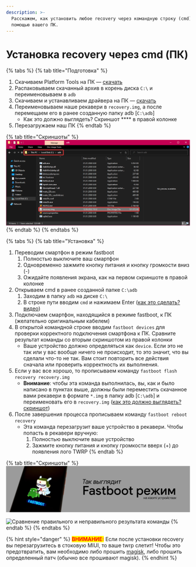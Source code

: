 ```yaml
---
description: >-
  Расскажем, как установить любое recovery через командную строку (cmd) с
  помощью вашего ПК.
---
```


# Установка recovery через cmd (ПК)

{% tabs %}
{% tab title="Подготовка" %}
1. Скачиваем Platform Tools на ПК — [скачать](https://dl.google.com/android/repository/platform-tools-latest-windows.zip)
2. Распаковываем скачанный архив в корень диска `C:\` и переименовываем в `adb`
3. Скачиваем и устанавливаем драйвера на ПК — [скачать](https://github.com/i1Last/ru-laib/raw/main/.gitbook/assets/ADB\_driver\_v1.17\_lite.zip)
4. Переименовываем наше рекавери в `recovery.img`, а после перемещаем его в ранее созданную папку adb \[`C:\adb`]
   * Как это должно выглядеть? Скриншот **** в правой колонке
5. Перезагружаем наш ПК
{% endtab %}

{% tab title="Скриншоты" %}
![](../.gitbook/assets/TCI0yMP.png)
{% endtab %}
{% endtabs %}

{% tabs %}
{% tab title="Установка" %}
1. Переводим смартфон в режим fastboot
   1. Полностью выключите ваш смартфон
   2. Одновременно зажмите кнопку питания и кнопку громкости вниз (-)
   3. Ожидайте появления экрана, как на первом скриншоте в правой колонке &#x20;
2. Открываем cmd в ранее созданной папке `C:\adb`
   1. Заходим в папку `adb` на диске `C:\`
   2. В строке пути вводим `cmd` и нажимаем Enter ([как это сделать? видео](https://youtu.be/IPcTzLhBo38))
3. Подключаем смартфон, находящийся в режиме fastboot, к ПК (желательно оригинальным кабелем)
4. В открытой командной строке вводим `fastboot devices` для проверки корректного подключения смартфона к ПК. Сравните результат команды со вторым скриншотом из правой колонки
   * Ваше устройство должно определяться как `device`. Если это не так или у вас вообще ничего не происходит, то это значит, что вы сделали что-то не так. Вам стоит повторить все действия сначала или проверить корректность их выполнения.
5. Если у вас все хорошо, то прописываем команду `fastboot flash recovery recovery.img`
   * **Внимание**: чтобы эта команда выполнилась, вы, как и было написано в пунктах выше, должны были переместить скачанное вами рекавери в формате `*.img` в папку adb \[`C:\adb`] и переименовать его в `recovery.img` ([как это должно выглядеть? скриншот](https://i.imgur.com/TCI0yMP.png))
6. После завершения процесса прописываем команду `fastboot reboot recovery`&#x20;
   * Эта команда перезагрузит ваше устройство в рекавери. Чтобы попасть в рекавери вручную:
     1. Полностью выключите ваше устройство
     2. Зажмите кнопку питания и кнопку громкости вверх (+) до появления лого TWRP
{% endtab %}

{% tab title="Скриншоты" %}
![Как выглядит режим fastboot на xioami устрайствах](../.gitbook/assets/fastboot-on-xiaomi.png)

![Сравнение правильного и неправильного результата команды](https://static.c.realme.com/RU/thread/1536054491584847872.png)
{% endtab %}
{% endtabs %}

{% hint style="danger" %}
<mark style="color:red;">**ВНИМАНИЕ:**</mark> Если после установки recovery вы перезагрузитесь в стоковую MIUI, то ваше twrp слетит! Чтобы это предотвратить, вам необходимо либо прошить [magisk](../repo/main-files/magisk.md), либо прошить определенный патч (обычно все прошивают magisk).
{% endhint %}
